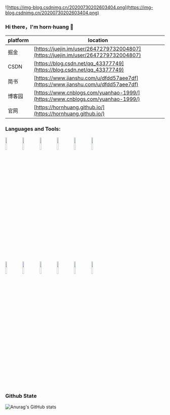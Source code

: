 ![https://img-blog.csdnimg.cn/20200730202603404.png](https://img-blog.csdnimg.cn/20200730202603404.png)


### Hi there，I'm horn·huang 👋
| platform      | location |
| ----------- | ----------- |
| 掘金|[https://juejin.im/user/2647279732004807](https://juejin.im/user/2647279732004807)|
| CSDN|[https://blog.csdn.net/qq_43377749](https://blog.csdn.net/qq_43377749)|
| 简书|[https://www.jianshu.com/u/dfdd57aee7df](https://www.jianshu.com/u/dfdd57aee7df)|
| 博客园|[https://www.cnblogs.com/yuanhao-1999/](https://www.cnblogs.com/yuanhao-1999/)|
| 官网|[https://hornhuang.github.io/](https://hornhuang.github.io/)|

### Languages and Tools:

<p>  
  <!-- Your languages and tools. Be careful with the alignment. 
  You can use this sites to get logos: https://www.vectorlogo.zone or https://simpleicons.org/
  -->
  <code><img width="10%" src="https://www.vectorlogo.zone/logos/java/java-ar21.svg"></code>
  <code><img width="10%" src="https://www.vectorlogo.zone/logos/kotlinlang/kotlinlang-ar21.svg"></code>
  <code><img width="10%" src="https://www.vectorlogo.zone/logos/android/android-ar21.svg"></code>
  <code><img width="10%" src="https://www.vectorlogo.zone/logos/gradle/gradle-ar21.svg"></code>
  <code><img width="10%" src="https://www.vectorlogo.zone/logos/flutterio/flutterio-ar21.svg"></code>
  <code><img width="10%" src="https://www.vectorlogo.zone/logos/json/json-ar21.svg"></code>
  <br />
  <code><img width="10%" src="https://www.vectorlogo.zone/logos/reactjs/reactjs-ar21.svg"></code>
  <code><img width="10%" src="https://www.vectorlogo.zone/logos/sqlite/sqlite-ar21.svg"></code>
  <code><img width="10%" src="https://www.vectorlogo.zone/logos/dartlang/dartlang-ar21.svg"></code>
  <code><img width="10%" src="https://www.vectorlogo.zone/logos/git-scm/git-scm-ar21.svg"></code>
  <code><img width="10%" src="https://www.vectorlogo.zone/logos/github/github-ar21.svg"></code>
  <code><img width="10%" src="https://www.vectorlogo.zone/logos/gnu_bash/gnu_bash-ar21.svg"></code>
</p>


### Github State

![Anurag's GitHub stats](https://github-readme-stats.vercel.app/api?username=hornhuang&bg_color=30,e96443,904e95&title_color=fff&text_color=fff)


